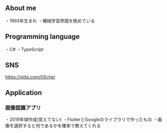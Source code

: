 ## About me
・1993年生まれ
・機械学習界隈を眺めている

## Programming language
・C#
・TypeScript

## SNS
https://qiita.com/0Scher

## Application
### 画像認識アプリ
・2019年頃作成(覚えてない)
・FlutterとGoogleのライブラリで作ったもの
・画像を選択すると何であるかを確率で教えてくれる